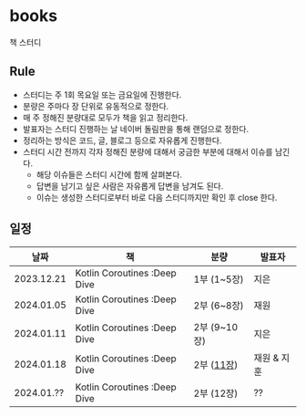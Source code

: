 # books

책 스터디

## Rule

- 스터디는 주 1회 목요일 또는 금요일에 진행한다.
- 분량은 주마다 장 단위로 유동적으로 정한다.
- 매 주 정해진 분량대로 모두가 책을 읽고 정리한다.
- 발표자는 스터디 진행하는 날 네이버 돌림판을 통해 랜덤으로 정한다.
- 정리하는 방식은 코드, 글, 블로그 등으로 자유롭게 진행한다.
- 스터디 시간 전까지 각자 정해진 분량에 대해서 궁금한 부분에 대해서 이슈를 남긴다.
  - 해당 이슈들은 스터디 시간에 함께 살펴본다.
  - 답변을 남기고 싶은 사람은 자유롭게 답변을 남겨도 된다.
  - 이슈는 생성한 스터디로부터 바로 다음 스터디까지만 확인 후 close 한다.

## 일정

| 날짜       | 책                           | 분량                                                                           | 발표자      |
| ---------- | ---------------------------- | ------------------------------------------------------------------------------ | ----------- |
| 2023.12.21 | Kotlin Coroutines :Deep Dive | 1부 (1~5장)                                                                    | 지은        |
| 2024.01.05 | Kotlin Coroutines :Deep Dive | 2부 (6~8장)                                                                    | 재원        |
| 2024.01.11 | Kotlin Coroutines :Deep Dive | 2부 (9~10장)                                                                   | 지은        |
| 2024.01.18 | Kotlin Coroutines :Deep Dive | 2부 ([11장](https://bossm0n5t3r.github.io/books/kotlin-coroutines-chapter11/)) | 재원 & 지훈 |
| 2024.01.?? | Kotlin Coroutines :Deep Dive | 2부 (12장)                                                                     | ??          |
